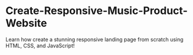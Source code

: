 # Create-Responsive-Music-Product-Website
Learn how  create a stunning responsive landing page from scratch using HTML, CSS, and JavaScript!
